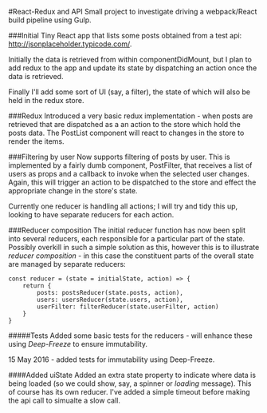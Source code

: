 #React-Redux and API
Small project to investigate driving a webpack/React build pipeline using Gulp.

###Initial
Tiny React app that lists some posts obtained from a test api: http://jsonplaceholder.typicode.com/.

Initially the data is retrieved from within componentDidMount, but I plan to add redux to the app and update its state by dispatching an action once the data is retrieved.

Finally I'll add some sort of UI (say, a filter), the state of which will also be held in the redux store.

###Redux
Introduced a very basic redux implementation - when posts are retrieved that are dispatched as a an action to the store which hold the posts data. The PostList component will react to changes in the store to render the items.

###Filtering by user
Now supports filtering of posts by user. This is implemented by a fairly dumb component, PostFilter, that receives a list of users as props and a callback to invoke when the selected user changes. Again, this will trigger an action to be dispatched to the store and effect the appropriate change in the store's state.

Currently one reducer is handling all actions; I will try and tidy this up, looking to have separate reducers for each action.

###Reducer composition
The initial reducer function has now been split into several reducers, each responsible for a particular part of the state. Possibly overkill in such a simple solution as this, however this is to illustrate *reducer composition* - in this case the constituent parts of the overall state are managed by separate reducers:

~~~~
const reducer = (state = initialState, action) => {
    return {
        posts: postsReducer(state.posts, action),
        users: usersReducer(state.users, action),
        userFilter: filterReducer(state.userFilter, action)
    }
}
~~~~

#####Tests
Added some basic tests for the reducers - will enhance these using *Deep-Freeze* to ensure immutability.

15 May 2016 - added tests for immutability using Deep-Freeze.

####Added uiState
Added an extra state property to indicate where data is being loaded (so we could show, say, a spinner or *loading* message). This of course has its own reducer. I've added a simple timeout before making the api call to simualte a slow call.


